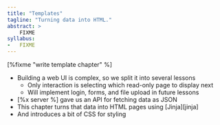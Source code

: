 ```yaml
---
title: "Templates"
tagline: "Turning data into HTML."
abstract: >
    FIXME
syllabus:
-   FIXME
---
```


[%fixme "write template chapter" %]

-   Building a web UI is complex, so we split it into several lessons
    -   Only interaction is selecting which read-only page to display next
    -   Will implement login, forms, and file upload in future lessons
-   [%x server %] gave us an API for fetching data as JSON
-   This chapter turns that data into HTML pages using [Jinja][jinja]
-   And introduces a bit of CSS for styling
